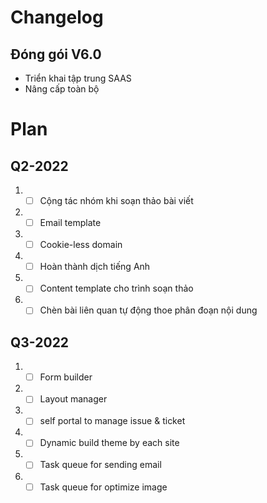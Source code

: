 # Changelog
## Đóng gói V6.0
- Triển khai tập trung SAAS
- Nâng cấp toàn bộ

# Plan
## Q2-2022
1. - [ ] Cộng tác nhóm khi soạn thảo bài viết
2. - [ ] Email template
3. - [ ] Cookie-less domain
4. - [ ] Hoàn thành dịch tiếng Anh
5. - [ ] Content template cho trình soạn thảo
6. - [ ] Chèn bài liên quan tự động thoe phân đoạn nội dung

## Q3-2022
1. - [ ] Form builder
2. - [ ] Layout manager
3. - [ ] self portal to manage issue & ticket
4. - [ ] Dynamic build theme by each site
5. - [ ] Task queue for sending email
6. - [ ] Task queue for optimize image

